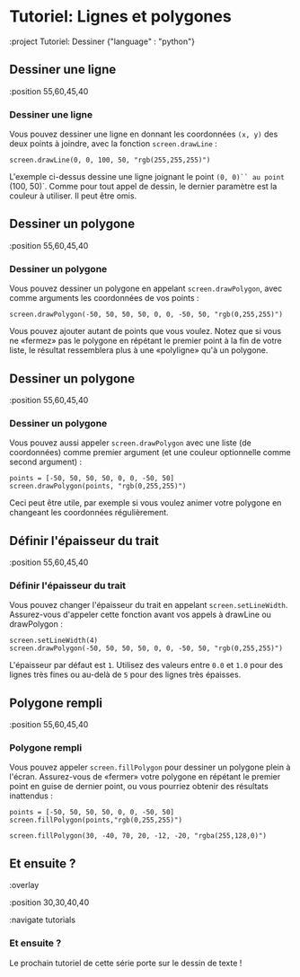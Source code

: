 <!-- 1. Shapes (Rect, Round, RoundRect) -->
<!-- 2. Colors -->
<!-- 3. Lines, Polygons -->
<!-- 4. Text -->
<!-- 5. Sprites and Maps -->
<!-- 6. Gradients -->
<!-- 7. Rotating, Scaling, Transparency -->


# Tutoriel: Lignes et polygones

:project Tutoriel: Dessiner {"language" : "python"}

## Dessiner une ligne

:position 55,60,45,40

### Dessiner une ligne

Vous pouvez dessiner une ligne en donnant les coordonnées `(x, y)` des deux points
à joindre, avec la fonction ```screen.drawLine``` :

```
screen.drawLine(0, 0, 100, 50, "rgb(255,255,255)")
```

L'exemple ci-dessus dessine une ligne joignant le point `(0, 0)`` au point `(100, 50)`.
Comme pour tout appel de dessin, le dernier paramètre est la couleur à utiliser. Il
peut être omis.

## Dessiner un polygone

:position 55,60,45,40

### Dessiner un polygone

Vous pouvez dessiner un polygone en appelant ```screen.drawPolygon```, avec comme arguments
les coordonnées de vos points :

```
screen.drawPolygon(-50, 50, 50, 50, 0, 0, -50, 50, "rgb(0,255,255)")
```

Vous pouvez ajouter autant de points que vous voulez. Notez que si vous ne &laquo;fermez&raquo; pas
le polygone en répétant le premier point à la fin de votre liste, le résultat ressemblera
plus à une &laquo;polyligne&raquo; qu'à un polygone.


## Dessiner un polygone

:position 55,60,45,40

### Dessiner un polygone

Vous pouvez aussi appeler ```screen.drawPolygon``` avec une liste (de coordonnées) comme premier
argument (et une couleur optionnelle comme second argument) :

```
points = [-50, 50, 50, 50, 0, 0, -50, 50]
screen.drawPolygon(points, "rgb(0,255,255)")
```

Ceci peut être utile, par exemple si vous voulez animer votre polygone en changeant les coordonnées
régulièrement.

## Définir l'épaisseur du trait

:position 55,60,45,40

### Définir l'épaisseur du trait

Vous pouvez changer l'épaisseur du trait en appelant ```screen.setLineWidth```. Assurez-vous
d'appeler cette fonction avant vos appels à drawLine ou drawPolygon :

```
screen.setLineWidth(4)
screen.drawPolygon(-50, 50, 50, 50, 0, 0, -50, 50, "rgb(0,255,255)")
```

L'épaisseur par défaut est `1`. Utilisez des valeurs entre `0.0` et `1.0` pour des lignes très
fines ou au-delà de `5` pour des lignes très épaisses.

## Polygone rempli

:position 55,60,45,40

### Polygone rempli

Vous pouvez appeler ```screen.fillPolygon``` pour dessiner un polygone plein à l'écran.
Assurez-vous de &laquo;fermer&raquo; votre polygone en répétant le premier point en guise de dernier point, ou
vous pourriez obtenir des résultats inattendus :

```
points = [-50, 50, 50, 50, 0, 0, -50, 50]
screen.fillPolygon(points,"rgb(0,255,255)")

screen.fillPolygon(30, -40, 70, 20, -12, -20, "rgba(255,128,0)")
```

## Et ensuite ?

:overlay

:position 30,30,40,40

:navigate tutorials

### Et ensuite ?

Le prochain tutoriel de cette série porte sur le dessin de texte !
